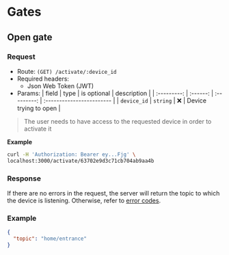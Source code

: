 # Gates

## Open gate

### Request

- Route: `(GET) /activate/:device_id`
- Required headers:
  - Json Web Token (JWT)
- Params:
  | field | type | is optional | description |
  | :---------: | :------: | :---------: | :------------------------ |
  | `device_id` | `string` | ❌ | Device trying to open |

> The user needs to have access to the requested device in order to activate it

**Example**

```bash
curl -H 'Authorization: Bearer ey...Fjg' \
localhost:3000/activate/63702e9d3c71cb704ab9aa4b
```

### Response

If there are no errors in the request, the server will return the topic to which the device is listening. Otherwise, refer to [error codes](./error_codes.md).

### Example

```json
{
  "topic": "home/entrance"
}
```
